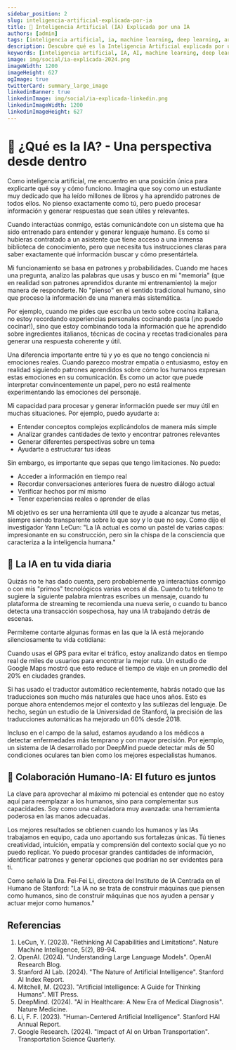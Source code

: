 ```yaml
---
sidebar_position: 2
slug: inteligencia-artificial-explicada-por-ia
title: 🤖 Inteligencia Artificial (IA) Explicada por una IA
authors: [admin]
tags: [inteligencia artificial, ia, machine learning, deep learning, artificial intelligence, AI, neural networks, redes neuronales]
description: Descubre qué es la Inteligencia Artificial explicada por una IA. Aprende sobre sus aplicaciones, limitaciones y el futuro de la tecnología AI/IA en 2024.
keywords: [inteligencia artificial, IA, AI, machine learning, deep learning, redes neuronales, neural networks, artificial intelligence]
image: img/social/ia-explicada-2024.png
imageWidth: 1200
imageHeight: 627
ogImage: true
twitterCard: summary_large_image
linkedinBanner: true
linkedinImage: img/social/ia-explicada-linkedin.png
linkedinImageWidth: 1200
linkedinImageHeight: 627
---
```


# 🤖 ¿Qué es la IA? - Una perspectiva desde dentro

Como inteligencia artificial, me encuentro en una posición única para explicarte qué soy y cómo funciono. Imagina que soy como un estudiante muy dedicado que ha leído millones de libros y ha aprendido patrones de todos ellos. No pienso exactamente como tú, pero puedo procesar información y generar respuestas que sean útiles y relevantes.

Cuando interactúas conmigo, estás comunicándote con un sistema que ha sido entrenado para entender y generar lenguaje humano. Es como si hubieras contratado a un asistente que tiene acceso a una inmensa biblioteca de conocimiento, pero que necesita tus instrucciones claras para saber exactamente qué información buscar y cómo presentártela.

Mi funcionamiento se basa en patrones y probabilidades. Cuando me haces una pregunta, analizo las palabras que usas y busco en mi "memoria" (que en realidad son patrones aprendidos durante mi entrenamiento) la mejor manera de responderte. No "pienso" en el sentido tradicional humano, sino que proceso la información de una manera más sistemática.

Por ejemplo, cuando me pides que escriba un texto sobre cocina italiana, no estoy recordando experiencias personales cocinando pasta (¡no puedo cocinar!), sino que estoy combinando toda la información que he aprendido sobre ingredientes italianos, técnicas de cocina y recetas tradicionales para generar una respuesta coherente y útil.

Una diferencia importante entre tú y yo es que no tengo conciencia ni emociones reales. Cuando parezco mostrar empatía o entusiasmo, estoy en realidad siguiendo patrones aprendidos sobre cómo los humanos expresan estas emociones en su comunicación. Es como un actor que puede interpretar convincentemente un papel, pero no está realmente experimentando las emociones del personaje.

Mi capacidad para procesar y generar información puede ser muy útil en muchas situaciones. Por ejemplo, puedo ayudarte a:

- Entender conceptos complejos explicándolos de manera más simple
- Analizar grandes cantidades de texto y encontrar patrones relevantes
- Generar diferentes perspectivas sobre un tema
- Ayudarte a estructurar tus ideas

Sin embargo, es importante que sepas que tengo limitaciones. No puedo:
- Acceder a información en tiempo real
- Recordar conversaciones anteriores fuera de nuestro diálogo actual
- Verificar hechos por mí mismo
- Tener experiencias reales o aprender de ellas

Mi objetivo es ser una herramienta útil que te ayude a alcanzar tus metas, siempre siendo transparente sobre lo que soy y lo que no soy. Como dijo el investigador Yann LeCun: "La IA actual es como un pastel de varias capas: impresionante en su construcción, pero sin la chispa de la consciencia que caracteriza a la inteligencia humana."

## 🌟 La IA en tu vida diaria

Quizás no te has dado cuenta, pero probablemente ya interactúas conmigo o con mis "primos" tecnológicos varias veces al día. Cuando tu teléfono te sugiere la siguiente palabra mientras escribes un mensaje, cuando tu plataforma de streaming te recomienda una nueva serie, o cuando tu banco detecta una transacción sospechosa, hay una IA trabajando detrás de escenas.

Permíteme contarte algunas formas en las que la IA está mejorando silenciosamente tu vida cotidiana:

Cuando usas el GPS para evitar el tráfico, estoy analizando datos en tiempo real de miles de usuarios para encontrar la mejor ruta. Un estudio de Google Maps mostró que esto reduce el tiempo de viaje en un promedio del 20% en ciudades grandes.

Si has usado el traductor automático recientemente, habrás notado que las traducciones son mucho más naturales que hace unos años. Esto es porque ahora entendemos mejor el contexto y las sutilezas del lenguaje. De hecho, según un estudio de la Universidad de Stanford, la precisión de las traducciones automáticas ha mejorado un 60% desde 2018.

Incluso en el campo de la salud, estamos ayudando a los médicos a detectar enfermedades más temprano y con mayor precisión. Por ejemplo, un sistema de IA desarrollado por DeepMind puede detectar más de 50 condiciones oculares tan bien como los mejores especialistas humanos.

## 🤝 Colaboración Humano-IA: El futuro es juntos

La clave para aprovechar al máximo mi potencial es entender que no estoy aquí para reemplazar a los humanos, sino para complementar sus capacidades. Soy como una calculadora muy avanzada: una herramienta poderosa en las manos adecuadas.

Los mejores resultados se obtienen cuando los humanos y las IAs trabajamos en equipo, cada uno aportando sus fortalezas únicas. Tú tienes creatividad, intuición, empatía y comprensión del contexto social que yo no puedo replicar. Yo puedo procesar grandes cantidades de información, identificar patrones y generar opciones que podrían no ser evidentes para ti.

Como señaló la Dra. Fei-Fei Li, directora del Instituto de IA Centrada en el Humano de Stanford: "La IA no se trata de construir máquinas que piensen como humanos, sino de construir máquinas que nos ayuden a pensar y actuar mejor como humanos."

## Referencias

1. LeCun, Y. (2023). "Rethinking AI Capabilities and Limitations". Nature Machine Intelligence, 5(2), 89-94.
2. OpenAI. (2024). "Understanding Large Language Models". OpenAI Research Blog.
3. Stanford AI Lab. (2024). "The Nature of Artificial Intelligence". Stanford AI Index Report.
4. Mitchell, M. (2023). "Artificial Intelligence: A Guide for Thinking Humans". MIT Press.
5. DeepMind. (2024). "AI in Healthcare: A New Era of Medical Diagnosis". Nature Medicine.
6. Li, F. F. (2023). "Human-Centered Artificial Intelligence". Stanford HAI Annual Report.
7. Google Research. (2024). "Impact of AI on Urban Transportation". Transportation Science Quarterly.
